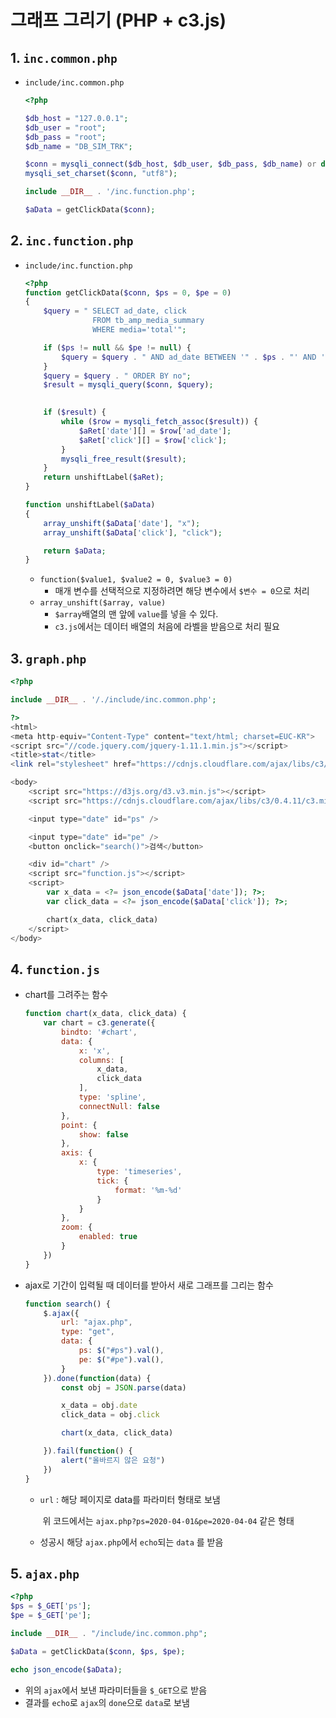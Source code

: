 # 그래프 그리기 (PHP + c3.js)

## 1. `inc.common.php`

- `include/inc.common.php` 

  ```php
  <?php
  
  $db_host = "127.0.0.1";
  $db_user = "root";
  $db_pass = "root";
  $db_name = "DB_SIM_TRK";
  
  $conn = mysqli_connect($db_host, $db_user, $db_pass, $db_name) or die('cannot connect to mysql.');
  mysqli_set_charset($conn, "utf8");
  
  include __DIR__ . '/inc.function.php';
  
  $aData = getClickData($conn);
  ```

## 2. `inc.function.php`

- `include/inc.function.php`

  ```php
  <?php
  function getClickData($conn, $ps = 0, $pe = 0)
  {
      $query = " SELECT ad_date, click 
                 FROM tb_amp_media_summary 
                 WHERE media='total'";
  
      if ($ps != null && $pe != null) {
          $query = $query . " AND ad_date BETWEEN '" . $ps . "' AND '" . $pe . "' ";
      }
      $query = $query . " ORDER BY no";
      $result = mysqli_query($conn, $query);
  
      
      if ($result) {
          while ($row = mysqli_fetch_assoc($result)) {
              $aRet['date'][] = $row['ad_date'];
              $aRet['click'][] = $row['click'];
          }
          mysqli_free_result($result);
      }
      return unshiftLabel($aRet);
  }
  
  function unshiftLabel($aData)
  {
      array_unshift($aData['date'], "x");
      array_unshift($aData['click'], "click");
  
      return $aData;
  }
  ```

  - `function($value1, $value2 = 0, $value3 = 0)`
    - 매개 변수를 선택적으로 지정하려면 해당 변수에서 `$변수 = 0`으로 처리
  - `array_unshift($array, value)`
    - `$array`배열의 맨 앞에 `value`를 넣을 수 있다.
    - `c3.js`에서는 데이터 배열의 처음에 라벨을 받음으로 처리 필요

## 3. `graph.php`

```php
<?php

include __DIR__ . '/./include/inc.common.php';

?>
<html>
<meta http-equiv="Content-Type" content="text/html; charset=EUC-KR">
<script src="//code.jquery.com/jquery-1.11.1.min.js"></script>
<title>stat</title>
<link rel="stylesheet" href="https://cdnjs.cloudflare.com/ajax/libs/c3/0.4.11/c3.min.css" />

<body>
    <script src="https://d3js.org/d3.v3.min.js"></script>
    <script src="https://cdnjs.cloudflare.com/ajax/libs/c3/0.4.11/c3.min.js"></script>

    <input type="date" id="ps" />

    <input type="date" id="pe" />
    <button onclick="search()">검색</button>

    <div id="chart" />
    <script src="function.js"></script>
    <script>
        var x_data = <?= json_encode($aData['date']); ?>;
        var click_data = <?= json_encode($aData['click']); ?>;

        chart(x_data, click_data)
    </script>
</body>
```


## 4. `function.js`

- chart를 그려주는 함수

  ```javascript
  function chart(x_data, click_data) {
      var chart = c3.generate({
          bindto: '#chart',
          data: {
              x: 'x',
              columns: [
                  x_data,
                  click_data
              ],
              type: 'spline',
              connectNull: false
          },
          point: {
              show: false
          },
          axis: {
              x: {
                  type: 'timeseries',
                  tick: {
                      format: '%m-%d'
                  }
              }
          },
          zoom: {
              enabled: true
          }
      })
  }
  ```

- ajax로 기간이 입력될 때 데이터를 받아서 새로 그래프를 그리는 함수

  ```javascript
  function search() {
      $.ajax({
          url: "ajax.php",
          type: "get",
          data: {
              ps: $("#ps").val(),
              pe: $("#pe").val(),
          }
      }).done(function(data) {
          const obj = JSON.parse(data)
  
          x_data = obj.date
          click_data = obj.click
  
          chart(x_data, click_data)
  
      }).fail(function() {
          alert("올바르지 않은 요청")
      })
  }
  ```

  - `url` : 해당 페이지로 data를 파라미터 형태로 보냄
  
    ​         위 코드에서는 `ajax.php?ps=2020-04-01&pe=2020-04-04` 같은 형태
  
  - 성공시 해당 `ajax.php`에서 `echo`되는 `data` 를 받음

## 5. `ajax.php`

```php
<?php
$ps = $_GET['ps'];
$pe = $_GET['pe'];

include __DIR__ . "/include/inc.common.php";

$aData = getClickData($conn, $ps, $pe);

echo json_encode($aData);
```

- 위의 `ajax`에서 보낸 파라미터들을 `$_GET`으로 받음
- 결과를 `echo`로  `ajax`의 `done`으로 `data`로 보냄



